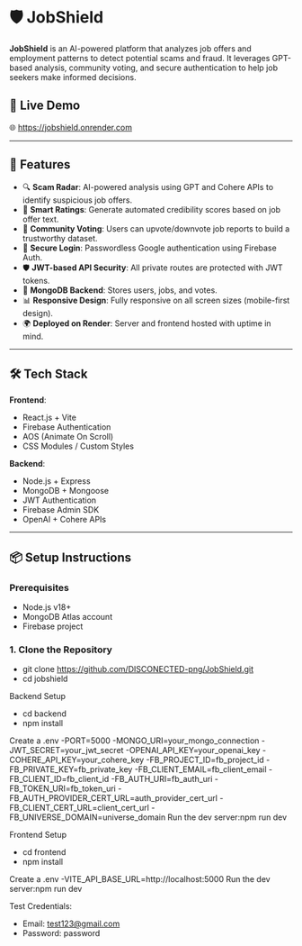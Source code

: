 # 🛡️ JobShield

**JobShield** is an AI-powered platform that analyzes job offers and employment patterns to detect potential scams and fraud. It leverages GPT-based analysis, community voting, and secure authentication to help job seekers make informed decisions.

## 🔗 Live Demo

🌐 https://jobshield.onrender.com

---

## 🚀 Features

- 🔍 **Scam Radar**: AI-powered analysis using GPT and Cohere APIs to identify suspicious job offers.
- 🧠 **Smart Ratings**: Generate automated credibility scores based on job offer text.
- 👥 **Community Voting**: Users can upvote/downvote job reports to build a trustworthy dataset.
- 🔐 **Secure Login**: Passwordless Google authentication using Firebase Auth.
- 🛡️ **JWT-based API Security**: All private routes are protected with JWT tokens.
- 💾 **MongoDB Backend**: Stores users, jobs, and votes.
- 📊 **Responsive Design**: Fully responsive on all screen sizes (mobile-first design).
- 🌍 **Deployed on Render**: Server and frontend hosted with uptime in mind.

---

## 🛠️ Tech Stack

**Frontend**:  
- React.js + Vite  
- Firebase Authentication  
- AOS (Animate On Scroll)  
- CSS Modules / Custom Styles

**Backend**:  
- Node.js + Express  
- MongoDB + Mongoose  
- JWT Authentication  
- Firebase Admin SDK  
- OpenAI + Cohere APIs

---

## 📦 Setup Instructions

### Prerequisites
- Node.js v18+
- MongoDB Atlas account
- Firebase project

### 1. Clone the Repository
- git clone https://github.com/DISCONECTED-png/JobShield.git
- cd jobshield

Backend Setup
- cd backend
- npm install

Create a .env
-PORT=5000
-MONGO_URI=your_mongo_connection
-JWT_SECRET=your_jwt_secret
-OPENAI_API_KEY=your_openai_key
-COHERE_API_KEY=your_cohere_key
-FB_PROJECT_ID=fb_project_id
-FB_PRIVATE_KEY=fb_private_key
-FB_CLIENT_EMAIL=fb_client_email
-FB_CLIENT_ID=fb_client_id
-FB_AUTH_URI=fb_auth_uri
-FB_TOKEN_URI=fb_token_uri
-FB_AUTH_PROVIDER_CERT_URL=auth_provider_cert_url
-FB_CLIENT_CERT_URL=client_cert_url
-FB_UNIVERSE_DOMAIN=universe_domain
Run the dev server:npm run dev

Frontend Setup
- cd frontend
- npm install

Create a .env
-VITE_API_BASE_URL=http://localhost:5000
Run the dev server:npm run dev

Test Credentials:
- Email: test123@gmail.com
- Password: password
